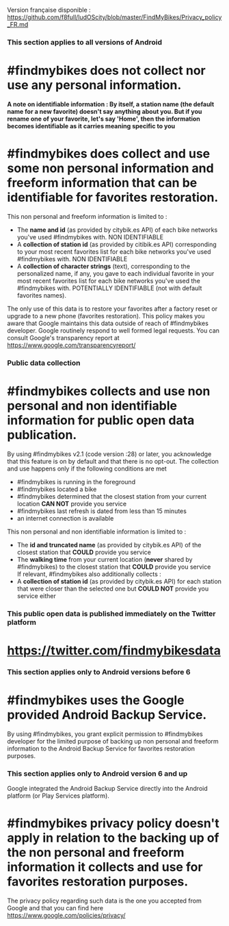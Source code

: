 Version française disponible : https://github.com/f8full/ludOScity/blob/master/FindMyBikes/Privacy_policy_FR.md

### This section applies to all versions of Android
# #findmybikes does not collect nor use any personal information.

**A note on identifiable information : By itself, a station name (the default name for a new favorite) doesn't say anything about you.
But if you rename one of your favorite, let's say 'Home',
then the information becomes identifiable as it carries meaning specific to you**


# #findmybikes does collect and use some non personal information and freeform information that can be identifiable for favorites restoration.
This non personal and freeform information is limited to :

- The **name and id** (as provided by citybik.es API) of each bike networks you've used #findmybikes with. NON IDENTIFIABLE
- A **collection of station id** (as provided by citibik.es API) corresponding to your most recent favorites list
for each bike networks you've used #findmybikes with. NON IDENTIFIABLE
- A **collection of character strings** (text), corresponding to the personalized name, if any, you gave to each individual favorite in your most recent favorites
list for each bike networks you've used the #findmybikes with. POTENTIALLY IDENTIFIABLE (not with default favorites names).

The only use of this data is to restore your favorites after a factory reset or upgrade to a new phone (favorites restoration). This policy makes you aware that Google maintains this data outside of reach
of #findmybikes developer. Google routinely respond to well formed legal requests. You can consult Google's transparency report at
https://www.google.com/transparencyreport/

### Public data collection

# #findmybikes collects and use non personal and non identifiable information for public open data publication.
By using #findmybikes v2.1 (code version :28) or later, you acknowledge that this feature is on by default and that there is no opt-out.
The collection and use happens only if the following conditions are met

- \#findmybikes is running in the foreground
- \#findmybikes located a bike
- \#findmybikes determined that the closest station from your current location **CAN NOT** provide you service
- \#findmybikes last refresh is dated from less than 15 minutes
- an internet connection is available

This non personal and non identifiable information is limited to :

- The **id and truncated name** (as provided by citybik.es API) of the closest station that **COULD** provide you service
- The **walking time** from your current location (**never** shared by #findmybikes) to the closest station that **COULD** provide you service
<br>If relevant, #findmybikes also additionally collects :
- A **collection of station id** (as provided by citybik.es API) for each station that were closer than the selected one but **COULD NOT** provide you service either

### This public open data is published immediately on the Twitter platform
# https://twitter.com/findmybikesdata



### This section applies only to Android versions before 6

# #findmybikes uses the Google provided Android Backup Service.
By using #findmybikes, you grant explicit permission to #findmybikes developer for the limited purpose
of backing up non personal and freeform information to the Android Backup Service for favorites restoration purposes.


### This section applies only to Android version 6 and up

Google integrated the Android Backup Service directly into the Android platform (or Play Services platform).
# #findmybikes privacy policy doesn't apply in relation to the backing up of the non personal and freeform information it collects and use for favorites restoration purposes.
The privacy policy regarding such data is the one you accepted from Google and that you can find here
https://www.google.com/policies/privacy/

